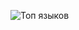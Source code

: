 
![Топ языков](https://github-readme-stats.vercel.app/api/top-langs/?username=Rybk4&layout=compact&langs_count=6&theme=dark)


<!--START_SECTION:waka-->
<!--END_SECTION:waka-->
